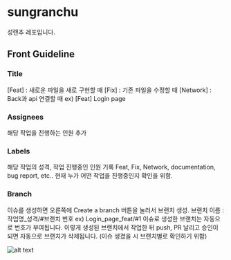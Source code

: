 # sungranchu

성랜추 레포입니다.

## Front Guideline

### Title

[Feat] : 새로운 파일을 새로 구현할 때
[Fix] : 기존 파일을 수정할 때
[Network] : Back과 api 연결할 때
ex) [Feat] Login page

### Assignees

해당 작업을 진행하는 인원 추가

### Labels

해당 작업의 성격, 작업 진행중인 인원 기록
Feat, Fix, Network, documentation, bug report, etc..
현재 누가 어떤 작업을 진행중인지 확인을 위함.

### Branch

이슈를 생성하면 오른쪽에 Create a branch 버튼을 눌러서 브랜치 생성.
브랜치 이름 : 작업명\_성격/#브랜치 번호
ex) Login_page_feat/#1
이슈로 생성한 브랜치는 자동으로 번호가 부여됩니다.
이렇게 생성된 브랜치에서 작업한 뒤 push, PR 날리고 승인이 되면 자동으로 브랜치가 삭제됩니다.
(이슈 생겼을 시 브랜치별로 확인하기 위함)

![alt text](image.png)
